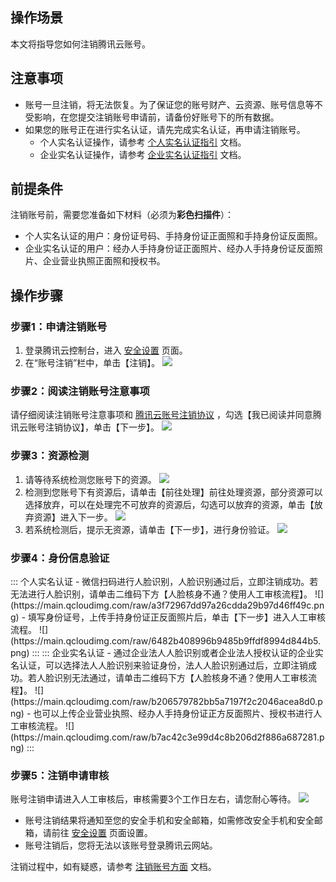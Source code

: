 ## 操作场景

本文将指导您如何注销腾讯云账号。

## 注意事项

- 账号一旦注销，将无法恢复。为了保证您的账号财产、云资源、账号信息等不受影响，在您提交注销账号申请前，请备份好账号下的所有数据。
- 如果您的账号正在进行实名认证，请先完成实名认证，再申请注销账号。
	- 个人实名认证操作，请参考 [个人实名认证指引](https://cloud.tencent.com/document/product/378/10495) 文档。
	- 企业实名认证操作，请参考 [企业实名认证指引](https://cloud.tencent.com/document/product/378/10496) 文档。

## 前提条件

注销账号前，需要您准备如下材料（必须为**彩色扫描件**）：

- 个人实名认证的用户：身份证号码、手持身份证正面照和手持身份证反面照。
- 企业实名认证的用户：经办人手持身份证正面照片、经办人手持身份证反面照片、企业营业执照正面照和授权书。

## 操作步骤

### 步骤1：申请注销账号

1. 登录腾讯云控制台，进入 [安全设置](https://console.cloud.tencent.com/developer/security) 页面。
2. 在“账号注销”栏中，单击【注销】。
![](https://main.qcloudimg.com/raw/04818a4a4ae9cd0d04b280c5d805511f.png)

### 步骤2：阅读注销账号注意事项

请仔细阅读注销账号注意事项和 [腾讯云账号注销协议](https://cloud.tencent.com/document/product/301/30251) ，勾选【我已阅读并同意腾讯云账号注销协议】，单击【下一步】。
![](https://main.qcloudimg.com/raw/a582b318588004b7f33b1566f0c5b680.png)

### 步骤3：资源检测

1. 请等待系统检测您账号下的资源。
![](https://main.qcloudimg.com/raw/e08f7e6a8087227f80d980707d77b95d.png)
2. 检测到您账号下有资源后，请单击【前往处理】前往处理资源，部分资源可以选择放弃，可以在处理完不可放弃的资源后，勾选可以放弃的资源，单击【放弃资源】进入下一步。
![](https://main.qcloudimg.com/raw/3b61b9a70a5162cab2ef2802a02f1641.png)
3. 若系统检测后，提示无资源，请单击【下一步】，进行身份验证。
![](https://main.qcloudimg.com/raw/b0275073fc8853977f4759ab36da08eb.png)

### 步骤4：身份信息验证
<dx-tabs>
::: 个人实名认证
- 微信扫码进行人脸识别，人脸识别通过后，立即注销成功。若无法进行人脸识别，请单击二维码下方【人脸核身不通？使用人工审核流程】。
![](https://main.qcloudimg.com/raw/a3f72967dd97a26cdda29b97d46ff49c.png)
- 填写身份证号，上传手持身份证正反面照片后，单击【下一步】进入人工审核流程。
![](https://main.qcloudimg.com/raw/6482b408996b9485b9ffdf8994d844b5.png)
:::
::: 企业实名认证
- 通过企业法人人脸识别或者企业法人授权认证的企业实名认证，可以选择法人人脸识别来验证身份，法人人脸识别通过后，立即注销成功。若人脸识别无法通过，请单击二维码下方【人脸核身不通？使用人工审核流程】。
![](https://main.qcloudimg.com/raw/b206579782bb5a7197f2c2046acea8d0.png)
- 也可以上传企业营业执照、经办人手持身份证正方反面照片、授权书进行人工审核流程。
![](https://main.qcloudimg.com/raw/b7ac42c3e99d4c8b206d2f886a687281.png)
:::
</dx-tabs>


### 步骤5：注销申请审核

账号注销申请进入人工审核后，审核需要3个工作日左右，请您耐心等待。
![](https://main.qcloudimg.com/raw/54a2d721b9128bbdb15095fba73662aa.png)
- 账号注销结果将通知至您的安全手机和安全邮箱，如需修改安全手机和安全邮箱，请前往 [安全设置](https://console.cloud.tencent.com/developer/security) 页面设置。
- 账号注销后，您将无法以该账号登录腾讯云网站。

注销过程中，如有疑惑，请参考 [注销账号方面](https://cloud.tencent.com/document/product/378/30252) 文档。

